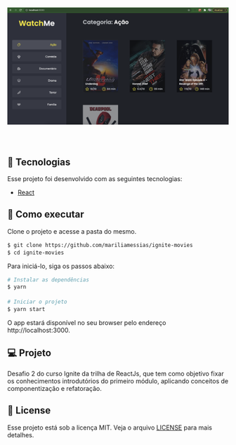 <h1 align="center">
    <img alt="Movies" src="./src/assets/app.png" />
</h1>

<br>

## 🧪 Tecnologias

Esse projeto foi desenvolvido com as seguintes tecnologias:

- [React](https://reactjs.org)

## 🚀 Como executar

Clone o projeto e acesse a pasta do mesmo.

```bash
$ git clone https://github.com/mariliamessias/ignite-movies
$ cd ignite-movies
```

Para iniciá-lo, siga os passos abaixo:
```bash
# Instalar as dependências
$ yarn

# Iniciar o projeto
$ yarn start
```
O app estará disponível no seu browser pelo endereço http://localhost:3000.

## 💻 Projeto

Desafio 2 do curso Ignite da trilha de ReactJs, que tem como objetivo fixar os conhecimentos introdutórios do primeiro módulo, aplicando conceitos de componentização e refatoração.


## 📝 License

Esse projeto está sob a licença MIT. Veja o arquivo [LICENSE](LICENSE.md) para mais detalhes.
